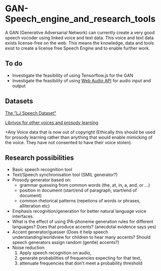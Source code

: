 # GAN-Speech_engine_and_research_tools
A GAN (Generative Adversarial Network) can currently create a very good speech vocoder using linked voice and text data. This voice and text data exists license-free on the web. This means the knowledge, data and tools exist to create a license free Speech Engine and to enable further work.
## To do
 - Investigate the feasibility of using Tensorflow.js for the GAN
 - Investigate the feasibility of using [Web Audio API](https://developer.mozilla.org/en-US/docs/Web/API/Web_Audio_API#web_audio_api_interfaces) for audio input and output

## Datasets
[The "LJ Speech Dataset"](https://keithito.com/LJ-Speech-Dataset/)

[Librivox for other voices and prosody learning](https://librivox.org/)

+Any Voice data that is now out of copyright (Ethically this should be used for prosody learning rather than anything that would enable mimicking of the voice. They have not consented to have their voice stolen). 

## Research possibilities
 - Basic speech recognition tool
 - Text/Speech synchronisation tool (SMIL generator?)
 - Prosody generator based on:
   - grammar guessing from common words (the, at, in, a, and, or ...) 
   - position in document (start/end of paragraph, start/end of document)
   - common rhetorical patterns (repetions of words or phrases, alliteration etc)
- Emphasis recognition/generation for better natural language voice interfaces.
 - What is the effect of using IPA-phoneme generation rules for different languages? Does that produce accents? (anecdotal evidence says yes)
 - Accent generator/guesser (Does it help speech understanding/worldview for children to hear many accents? Should speech generators assign random (gentle) accents?)
 - Noise reduction 
   1. Apply speech recognition on audio, 
   2. generate probabilities of frequencies expecting for that text, 
   3. attenuate frequencies that don't meet a probability threshold 
